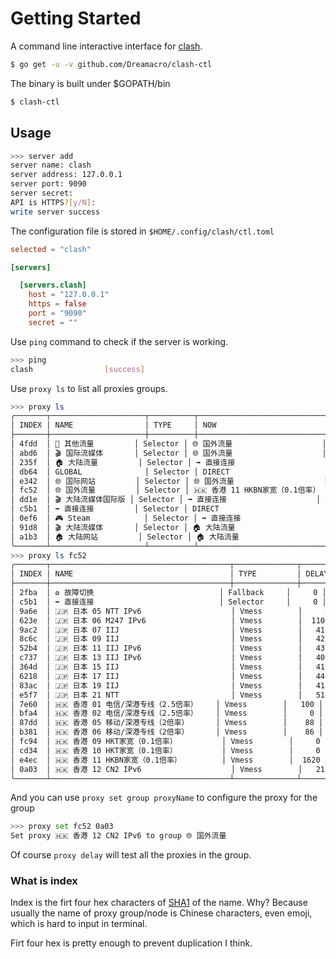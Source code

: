 # Getting Started

A command line interactive interface for [clash](https://github.com/Dreamacro/clash).

```bash
$ go get -u -v github.com/Dreamacro/clash-ctl
```

The binary is built under $GOPATH/bin

```bash
$ clash-ctl
```

## Usage

```bash
>>> server add
server name: clash
server address: 127.0.0.1
server port: 9090
server secret: 
API is HTTPS?[y/N]: 
write server success
```

The configuration file is stored in `$HOME/.config/clash/ctl.toml`

```toml
selected = "clash"

[servers]

  [servers.clash]
    host = "127.0.0.1"
    https = false
    port = "9090"
    secret = ""
```

Use `ping` command to check if the server is working.

```bash
>>> ping
clash                [success]
```

Use `proxy ls` to list all proxies groups.

```bash
>>> proxy ls
╭───────┬─────────────────────┬──────────┬────────────────────────────────╮
│ INDEX │ NAME                │ TYPE     │ NOW                            │
├───────┼─────────────────────┼──────────┼────────────────────────────────┤
│ 4fdd  │ 🚥 其他流量         │ Selector │ 🌐 国外流量                    │
│ abd6  │ 🎬 国际流媒体       │ Selector │ 🌐 国外流量                    │
│ 235f  │ 🏠 大陆流量         │ Selector │ ➡️ 直接连接                    │
│ db64  │ GLOBAL              │ Selector │ DIRECT                         │
│ e342  │ 🌐 国际网站         │ Selector │ 🌐 国外流量                    │
│ fc52  │ 🌐 国外流量         │ Selector │ 🇭🇰 香港 11 HKBN家宽（0.1倍率） │
│ dd1e  │ 🎬 大陆流媒体国际版 │ Selector │ ➡️ 直接连接                    │
│ c5b1  │ ➡️ 直接连接         │ Selector │ DIRECT                         │
│ 0ef6  │ 🎮 Steam            │ Selector │ ➡️ 直接连接                    │
│ 91d8  │ 🎬 大陆流媒体       │ Selector │ 🏠 大陆流量                    │
│ a1b3  │ 🏠 大陆网站         │ Selector │ 🏠 大陆流量                    │
╰───────┴─────────────────────┴──────────┴────────────────────────────────╯
>>> proxy ls fc52
╭───────┬────────────────────────────────────────┬──────────────┬───────╮
│ INDEX │ NAME                                   │ TYPE         │ DELAY │
├───────┼────────────────────────────────────────┼──────────────┼───────┤
│ 2fba  │ ♻️ 故障切换                            │ Fallback     │     0 │
│ c5b1  │ ➡️ 直接连接                            │ Selector     │     0 │
│ 9a6e  │ 🇯🇵 日本 05 NTT IPv6                    │ Vmess        │     0 │
│ 623e  │ 🇯🇵 日本 06 M247 IPv6                   │ Vmess        │  1106 │
│ 9ac2  │ 🇯🇵 日本 07 IIJ                         │ Vmess        │   418 │
│ 8c6c  │ 🇯🇵 日本 09 IIJ                         │ Vmess        │   421 │
│ 52b4  │ 🇯🇵 日本 11 IIJ IPv6                    │ Vmess        │   438 │
│ c737  │ 🇯🇵 日本 13 IIJ IPv6                    │ Vmess        │   406 │
│ 364d  │ 🇯🇵 日本 15 IIJ                         │ Vmess        │   412 │
│ 6218  │ 🇯🇵 日本 17 IIJ                         │ Vmess        │   440 │
│ 83ac  │ 🇯🇵 日本 19 IIJ                         │ Vmess        │   415 │
│ e5f7  │ 🇯🇵 日本 21 NTT                         │ Vmess        │   514 │
│ 7e60  │ 🇭🇰 香港 01 电信/深港专线（2.5倍率）    │ Vmess        │   100 │
│ bfa4  │ 🇭🇰 香港 02 电信/深港专线（2.5倍率）    │ Vmess        │     0 │
│ 87dd  │ 🇭🇰 香港 05 移动/深港专线（2倍率）      │ Vmess        │    88 │
│ b381  │ 🇭🇰 香港 06 移动/深港专线（2倍率）      │ Vmess        │    86 │
│ fc94  │ 🇭🇰 香港 09 HKT家宽（0.1倍率）          │ Vmess        │     0 │
│ cd34  │ 🇭🇰 香港 10 HKT家宽（0.1倍率）          │ Vmess        │     0 │
│ e4ec  │ 🇭🇰 香港 11 HKBN家宽（0.1倍率）         │ Vmess        │  1620 │
│ 0a03  │ 🇭🇰 香港 12 CN2 IPv6                    │ Vmess        │   211 │
╰───────┴────────────────────────────────────────┴──────────────┴───────╯
```

And you can use `proxy set group proxyName` to configure the proxy for the group

```bash
>>> proxy set fc52 0a03
Set proxy 🇭🇰 香港 12 CN2 IPv6 to group 🌐 国外流量
```

Of course `proxy delay` will test all the proxies in the group.

### What is index

Index is the firt four hex characters of [SHA1](https://en.wikipedia.org/wiki/SHA-1) of the name.
Why? Because usually the name of proxy group/node is Chinese characters, even emoji, which is hard to input in terminal.

Firt four hex is pretty enough to prevent duplication I think.
